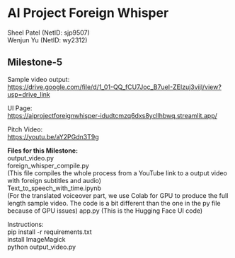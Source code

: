 # AI Project Foreign Whisper 
Sheel Patel (NetID: sjp9507)  
Wenjun Yu (NetID: wy2312)

## Milestone-5   
Sample video output:  
https://drive.google.com/file/d/1_01-QQ_fCU7Joc_B7ueI-ZEIzuj3vijl/view?usp=drive_link

UI Page:  
https://aiprojectforeignwhisper-idudtcmzq6dxs8ycllhbwq.streamlit.app/

Pitch Video:  
https://youtu.be/aY2PGdn3T9g

__Files for this Milestone:__    
output_video.py   
foreign_whisper_compile.py  
(This file compiles the whole process from a YouTube link to a output video with foreign subtitles and audio)    
Text_to_speech_with_time.ipynb  
(For the translated voiceover part, we use Colab for GPU to produce the full length sample video. The code is a bit different than the one in the py file because of GPU issues)
app.py
(This is the Hugging Face UI code)

Instructions:   
pip install -r requirements.txt   
install ImageMagick   
python output_video.py   




